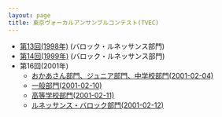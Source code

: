 ```yaml
---
layout: page
title: 東京ヴォーカルアンサンブルコンテスト(TVEC)
---
```

-   [第13回(1998年)](tvec-1998/) (バロック・ルネッサンス部門)
-   [第14回(1999年)](tvec-1999/) (バロック・ルネッサンス部門)
-   第16回(2001年)
    -   [おかあさん部門、ジュニア部門、中学校部門(2001-02-04)](tvec-2001-02-04/)
    -   [一般部門(2001-02-10)](tvec-2001-02-10/)
    -   [高等学校部門(2001-02-11)](tvec-2001-02-11/)
    -   [ルネッサンス・バロック部門(2001-02-12)](tvec-2001-02-12/)
